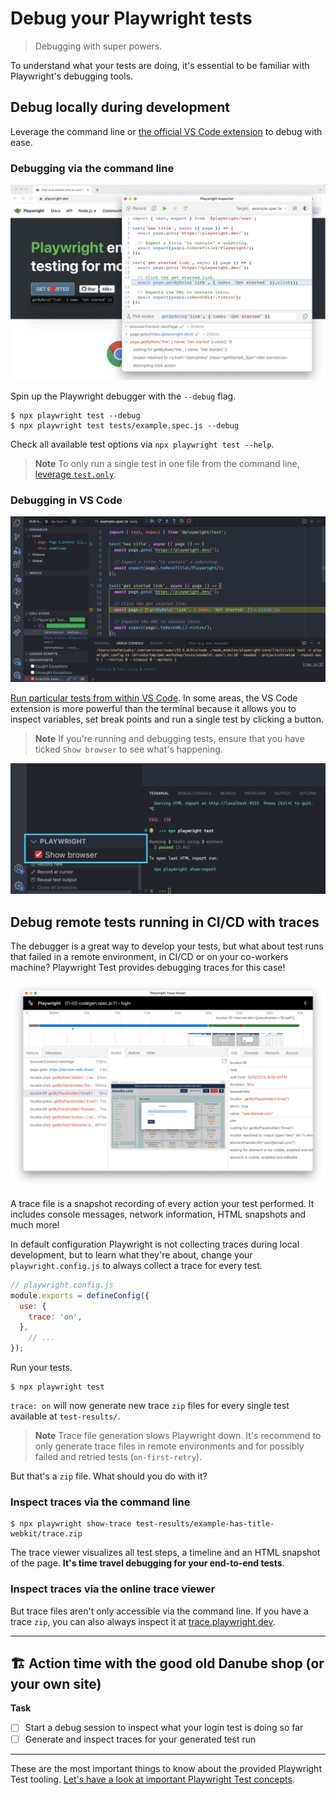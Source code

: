 # Debug your Playwright tests
> Debugging with super powers.

To understand what your tests are doing, it's essential to be familiar with Playwright's debugging tools.

## Debug locally during development

Leverage the command line or [the official VS Code extension](https://marketplace.visualstudio.com/items?itemName=ms-playwright.playwright) to debug with ease.

### Debugging via the command line

![Debugging session in VS Code](../../assets/01-03-debugging-via-the-terminal.png)

Spin up the Playwright debugger with the `--debug` flag.

```
$ npx playwright test --debug
$ npx playwright test tests/example.spec.js --debug
```

Check all available test options via `npx playwright test --help`.

> **Note**
> To only run a single test in one file from the command line, [leverage `test.only`](https://playwright.dev/docs/api/class-test#test-only).

### Debugging in VS Code

![Debugging session in VS Code](../../assets/01-03-debugging-in-vs-code.png)

[Run particular tests from within VS Code](https://marketplace.visualstudio.com/items?itemName=ms-playwright.playwright). In some areas, the VS Code extension is more powerful than the terminal because it allows you to inspect variables, set break points and run a single test by clicking a button.

> **Note** If you're running and debugging tests, ensure that you have ticked `Show browser` to see what's happening.

![Show browser option](../../assets/01-03-show-browser.png)

## Debug remote tests running in CI/CD with traces

The debugger is a great way to develop your tests, but what about test runs that failed in a remote environment, in CI/CD or on your co-workers machine? Playwright Test provides debugging traces for this case!

![Debugging a trace](../../assets/01-03-traces.png)

A trace file is a snapshot recording of every action your test performed. It includes console messages, network information, HTML snapshots and much more!

In default configuration Playwright is not collecting traces during local development, but to learn what they're about, change your `playwright.config.js` to always collect a trace for every test.

```javascript
// playwright.config.js
module.exports = defineConfig({
  use: {
    trace: 'on',
  },
	// ...
});
```

Run your tests.

```
$ npx playwright test
```

`trace: on` will now generate new trace `zip` files for every single test available at `test-results/`.

> **Note**
> Trace file generation slows Playwright down. It's recommend to only generate trace files in remote environments and for possibly failed and retried tests (`on-first-retry`).

But that's a `zip` file. What should you do with it?

### Inspect traces via the command line

```
$ npx playwright show-trace test-results/example-has-title-webkit/trace.zip
```

The trace viewer visualizes all test steps, a timeline and an HTML snapshot of the page. **It's time travel debugging for your end-to-end tests**.
### Inspect traces via the online trace viewer

But trace files aren't only accessible via the command line. If you have a trace `zip`, you can also always inspect it at [trace.playwright.dev](https://trace.playwright.dev/).

------

## 🏗️ Action time with the good old Danube shop (or your own site)

**Task**

- [ ] Start a debug session to inspect what your login test is doing so far
- [ ] Generate and inspect traces for your generated test run

-----

These are the most important things to know about the provided Playwright Test tooling. [Let's have a look at important Playwright Test concepts](../02-writing-tests/01-locators-and-actionability.md).

